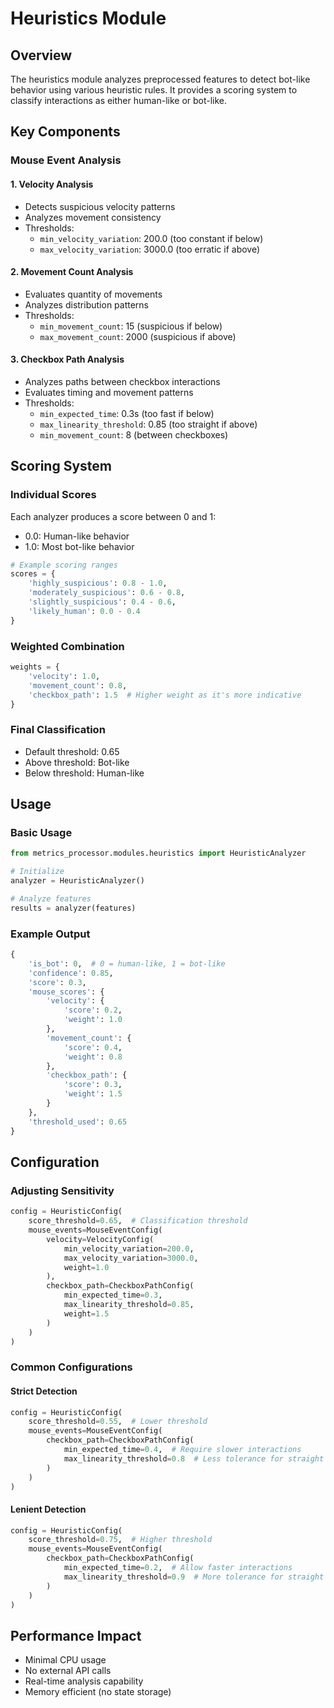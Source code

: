 # Heuristics Module

## Overview

The heuristics module analyzes preprocessed features to detect bot-like behavior using various heuristic rules. It provides a scoring system to classify interactions as either human-like or bot-like.

## Key Components

### Mouse Event Analysis

#### 1. Velocity Analysis

- Detects suspicious velocity patterns
- Analyzes movement consistency
- Thresholds:
    - `min_velocity_variation`: 200.0 (too constant if below)
    - `max_velocity_variation`: 3000.0 (too erratic if above)

#### 2. Movement Count Analysis

- Evaluates quantity of movements
- Analyzes distribution patterns
- Thresholds:
    - `min_movement_count`: 15 (suspicious if below)
    - `max_movement_count`: 2000 (suspicious if above)

#### 3. Checkbox Path Analysis

- Analyzes paths between checkbox interactions
- Evaluates timing and movement patterns
- Thresholds:
    - `min_expected_time`: 0.3s (too fast if below)
    - `max_linearity_threshold`: 0.85 (too straight if above)
    - `min_movement_count`: 8 (between checkboxes)

## Scoring System

### Individual Scores

Each analyzer produces a score between 0 and 1:

- 0.0: Human-like behavior
- 1.0: Most bot-like behavior

```python
# Example scoring ranges
scores = {
    'highly_suspicious': 0.8 - 1.0,
    'moderately_suspicious': 0.6 - 0.8,
    'slightly_suspicious': 0.4 - 0.6,
    'likely_human': 0.0 - 0.4
}
```

### Weighted Combination

```python
weights = {
    'velocity': 1.0,
    'movement_count': 0.8,
    'checkbox_path': 1.5  # Higher weight as it's more indicative
}
```

### Final Classification

- Default threshold: 0.65
- Above threshold: Bot-like
- Below threshold: Human-like

## Usage

### Basic Usage

```python
from metrics_processor.modules.heuristics import HeuristicAnalyzer

# Initialize
analyzer = HeuristicAnalyzer()

# Analyze features
results = analyzer(features)
```

### Example Output

```python
{
    'is_bot': 0,  # 0 = human-like, 1 = bot-like
    'confidence': 0.85,
    'score': 0.3,
    'mouse_scores': {
        'velocity': {
            'score': 0.2,
            'weight': 1.0
        },
        'movement_count': {
            'score': 0.4,
            'weight': 0.8
        },
        'checkbox_path': {
            'score': 0.3,
            'weight': 1.5
        }
    },
    'threshold_used': 0.65
}
```

## Configuration

### Adjusting Sensitivity

```python
config = HeuristicConfig(
    score_threshold=0.65,  # Classification threshold
    mouse_events=MouseEventConfig(
        velocity=VelocityConfig(
            min_velocity_variation=200.0,
            max_velocity_variation=3000.0,
            weight=1.0
        ),
        checkbox_path=CheckboxPathConfig(
            min_expected_time=0.3,
            max_linearity_threshold=0.85,
            weight=1.5
        )
    )
)
```

### Common Configurations

#### Strict Detection

```python
config = HeuristicConfig(
    score_threshold=0.55,  # Lower threshold
    mouse_events=MouseEventConfig(
        checkbox_path=CheckboxPathConfig(
            min_expected_time=0.4,  # Require slower interactions
            max_linearity_threshold=0.8  # Less tolerance for straight paths
        )
    )
)
```

#### Lenient Detection

```python
config = HeuristicConfig(
    score_threshold=0.75,  # Higher threshold
    mouse_events=MouseEventConfig(
        checkbox_path=CheckboxPathConfig(
            min_expected_time=0.2,  # Allow faster interactions
            max_linearity_threshold=0.9  # More tolerance for straight paths
        )
    )
)
```

## Performance Impact

- Minimal CPU usage
- No external API calls
- Real-time analysis capability
- Memory efficient (no state storage)
